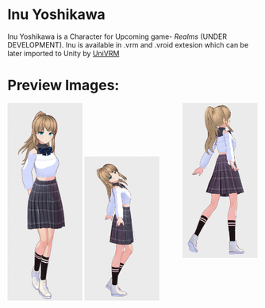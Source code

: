 # Inu Yoshikawa
Inu Yoshikawa is a Character for Upcoming game- *Realms* (UNDER DEVELOPMENT). Inu is available in .vrm and .vroid extesion which can be later imported to Unity by <a href="https://github.com/vrm-c/UniVRM">UniVRM</a>
# Preview Images:
<img src="/1.png" width=30% height=50%>
<img align="right" src="/5.png" width=30% height=50%>
<img src="/6.png" width=30% height=50%>
